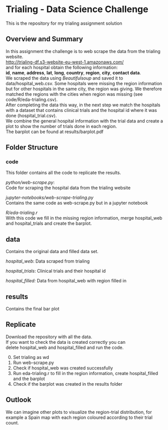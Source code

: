 # Trialing - Data Science Challenge

This is the repository for my trialing assignment solution

## Overview and Summary
In this assignment the challenge is to web scrape the data from the trialing website.  
http://trialing-df.s3-website-eu-west-1.amazonaws.com/  
and for each hospital obtain the following information:   
**id**, **name**, **address**, **lat**, **long**, **country**, **region**, **city**, **contact data**.  
We scraped the data using *Beautifulsoup* and saved it to data/hospital_web.csv.
Some hospitals were missing the region information but for other hospitals in the same city,
the region was giving. We therefore matched the regions with the cities when region was missing
(see code/R/eda-trialing.csv).    
After completing the data this way, in the next step we match the hospitals with a dataset that 
contains clinical trials and the hospital id where it was done (hospital_trial.csv).  
We combine the general hospital information with the trial data and create a plot to show the number of trials done in each region.  
The barplot can be found at results/barplot.pdf

## Folder Structure

### code

This folder contains all the code to replicate the results.

*python/web-scrape.py*:  
Code for scraping the hospital data from the trialing website  

*jupyter-notebooks/web-scrape-trialing.py*  
Contains the same code as web-scrape.py but in a jupyter notebook  

*R/eda-trialing.r*  
With this code we fill in the missing region information, merge
hospital_web and hospital_trials and create the barplot.

## data

Contains the original data and filled data set.  

*hospital_web*: Data scraped from trialing

*hospital_trials*: Clinical trials and their hospital id  

*hospital_filled:* Data from hospital_web with region filled in  

## results

Contains the final bar plot  

## Replicate

Download the repository with all the data.  
If you want to check the data is created correctly you can  
delete hospital_web and hospital_filled and run the code.  

0. Set trialing as wd
1. Run web-scrape.py
2. Check if hospital_web was created successfully  
3. Run eda-trialing.r to fill in the region information, create hospital_filled and the barplot  
4. Check if the barplot was created in the results folder  

## Outlook

We can imagine other plots to visualize the region-trial distribution, for example
a Spain map with each region coloured according to their trial count.
